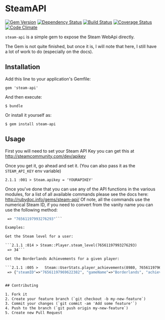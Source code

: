 # SteamAPI

[![Gem Version](https://badge.fury.io/rb/steam-api.png)](http://badge.fury.io/rb/steam-api)
[![Dependency Status](https://gemnasium.com/bhaberer/steam-api.png)](https://gemnasium.com/bhaberer/steam-api)
[![Build Status](https://travis-ci.org/bhaberer/steam-api.png?branch=master)](https://travis-ci.org/bhaberer/steam-api)
[![Coverage Status](https://coveralls.io/repos/bhaberer/steam-api/badge.png?branch=master)](https://coveralls.io/r/bhaberer/steam-api?branch=master)
[![Code Climate](https://codeclimate.com/github/bhaberer/steam-api.png)](https://codeclimate.com/github/bhaberer/steam-api)

`steam-api` is a simple gem to expose the Steam WebApi directly.

The Gem is not quite finished, but once it is, I will note that here, I still have a lot of work to do (especially on the docs).

## Installation

Add this line to your application's Gemfile:

    gem 'steam-api'

And then execute:

    $ bundle

Or install it yourself as:

    $ gem install steam-api

## Usage

First you will need to set your Steam API Key you can get this at http://steamcommunity.com/dev/apikey

Once you get it, go ahead and set it. (You can also pass it as the `STEAM_API_KEY` env variable)

```2.1.1 :001 > Steam.apikey = 'YOURAPIKEY'```

Once you've done that you can use any of the API functions in the various modules, for a list of all available commands please  see the docs here: http://rubydoc.info/gems/steam-api/ Of note, all the commands use the numerical Steam ID, if you need to convert from the vanity name you can use the following method:

```2.1.1 :012 > Steam::User.vanity_to_steamid("asmeroth")
 => "76561197993276293"```

Examples: 

Get the Steam level for a user:

```2.1.1 :014 > Steam::Player.steam_level(76561197993276293)
 => 34```

Get the Borderlands Achievements for a given player:

```2.1.1 :005 >   Steam::UserStats.player_achievements(8980, 76561197969622382)
 => {"steamID"=>"76561197969622382", "gameName"=>"Borderlands", "achievements"=>[{"apiname"=>"Achievement_1", "achieved"=>0}, {"apiname"=>"Achievement_2", "achieved"=>0}, {"apiname"=>"Achievement_3", "achieved"=>0}, {"apiname"=>"Achievement_4", "achieved"=>0}, {"apiname"=>"Achievement_5", "achieved"=>0}, {"apiname"=>"Achievement_6", "achieved"=>0}, {"apiname"=>"Achievement_7", "achieved"=>0}, {"apiname"=>"Achievement_8", "achieved"=>0}, {"apiname"=>"Achievement_9", "achieved"=>0}, {"apiname"=>"Achievement_10", ... ]}```
 

## Contributing

1. Fork it
2. Create your feature branch (`git checkout -b my-new-feature`)
3. Commit your changes (`git commit -am 'Add some feature'`)
4. Push to the branch (`git push origin my-new-feature`)
5. Create new Pull Request
